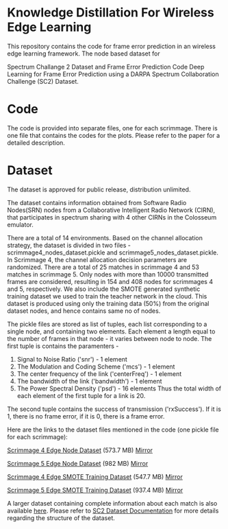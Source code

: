 # Knowledge Distillation For Wireless Edge Learning
This repository contains the code for frame error prediction in an wireless edge learning framework. The node based dataset for 

Spectrum Challange 2 Dataset and Frame Error Prediction Code
Deep Learning for Frame Error Prediction using a DARPA Spectrum Collaboration Challenge (SC2) Dataset.

# Code
The code is provided into separate files, one for each scrimmage. There is one file that contains the codes for the plots. Please refer to the paper for a detailed description.

# Dataset
The dataset is approved for public release, distribution unlimited.

The dataset contains information obtained from Software Radio Nodes(SRN) nodes from a Collaborative Intelligent Radio Network (CIRN), that participates in spectrum sharing with 4 other CIRNs in the Colosseum emulator. 

There are a total of 14 environments. Based on the channel allocation strategy, the dataset is divided in two files - scrimmage4_nodes_dataset.pickle and scrimmage5_nodes_dataset.pickle. In Scrimmage 4, the channel allocation decision parameters are randomized. There are a total of 25 matches in scrimmage 4 and 53 matches in scrimmage 5. Only nodes with more than 10000 transmitted frames are considered, resulting in 154 and 408 nodes for scrimmages 4 and 5, respectively. We also include the SMOTE generated synthetic training dataset we used to train the teacher network in the cloud. This dataset is produced using only the training data (50%) from the original dataset nodes, and hence contains same no of nodes.

The pickle files are stored as list of tuples, each list corresponding to a single node, and containing two elements. Each element a length equal to the number of frames in that node - it varies between node to node.
The first tuple is contains the paramenters -
1. Signal to Noise Ratio ('snr') - 1 element
2. The Modulation and Coding Scheme ('mcs') - 1 element
3. The center frequency of the link ('centerFreq') - 1 element
4. The bandwidth of the link ('bandwidth') - 1 element
5. The Power Spectral Density ('psd') - 16 elements
Thus the total width of each element of the first tuple for a link is 20.

The second tuple contains the success of transmission ('rxSuccess'). If it is 1, there is no frame error, if it is 0, there is a frame error.

Here are the links to the dataset files mentioned in the code (one pickle file for each scrimmage):

[Scrimmage 4 Edge Node Dataset](https://purdue0-my.sharepoint.com/:u:/g/personal/amahdeej_purdue_edu/EY7bz-bskWlKpXkOQ0cTIh8BsBqaQLMqMNiUjbaIg_hkNg) (573.7 MB) [Mirror](https://app.box.com/s/rpas6y19ret8mqbow558cyoawex0bb29)

[Scrimmage 5 Edge Node Dataset](https://purdue0-my.sharepoint.com/:u:/g/personal/amahdeej_purdue_edu/EW5CM_Q1tpdFoLmVp6L2D_kBt8BM6ME8AZOr7QKJr-IpoA) (982 MB) [Mirror](https://app.box.com/s/z1dvzfy3x51obvh75mzru0hssc26pc5x)

[Scrimmage 4 Edge SMOTE Training Dataset](https://purdue0-my.sharepoint.com/:u:/g/personal/amahdeej_purdue_edu/EROusY6XYOtInGVCqgg66OEBCpzGMrZec70RCRKs_xsnEA) (547.7 MB) [Mirror](https://app.box.com/s/ppppg7isycr3og1m9wsotysxumcf9qvh)

[Scrimmage 5 Edge SMOTE Training Dataset](https://purdue0-my.sharepoint.com/:u:/g/personal/amahdeej_purdue_edu/EXunZUqirGtDpNmEd5U8f5MB2Nu2-ZCGVL5W5IDhHNR4Ew) (937.4 MB) [Mirror](https://app.box.com/s/cgv5yzgqe558q2j6gj9mlfpr29xrcwsv)

A larger dataset containing complete information about each match is also available [here](https://github.com/amahdeej/sc2-frame-error). Please refer to [SC2 Dataset Documentation](https://github.com/amahdeej/sc2-frame-error/blob/master/SC2_Dataset_Documentation.pdf) for more details regarding the structure of the dataset.

